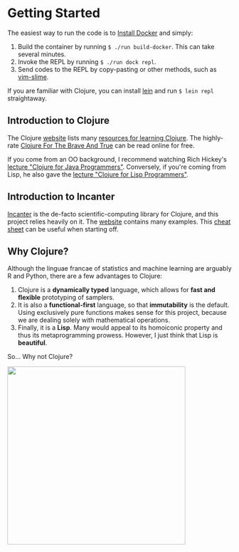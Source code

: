# Getting Started

The easiest way to run the code is to [Install Docker](https://docs.docker.com/install/) and simply:

1. Build the container by running `$ ./run build-docker`. This can take several minutes.
2. Invoke the REPL by running `$ ./run dock repl`.
3. Send codes to the REPL by copy-pasting or other methods, such as [vim-slime](https://github.com/jpalardy/vim-slime).

If you are familiar with Clojure, you can install [lein](https://leiningen.org/) and run `$ lein repl` straightaway.

## Introduction to Clojure

The Clojure [website](https://clojure.org/) lists many [resources for learning Clojure](https://clojure.org/guides/getting_started). The highly-rate [Clojure For The Brave And True](https://www.braveclojure.com/clojure-for-the-brave-and-true/) can be read online for free.

If you come from an OO background, I recommend watching Rich Hickey's [lecture "Clojure for Java Programmers"](https://www.youtube.com/watch?v=P76Vbsk_3J0). Conversely, if you're coming from Lisp, he also gave the [lecture "Clojure for Lisp Programmers"](https://www.youtube.com/watch?v=cPNkH-7PRTk).

## Introduction to Incanter

[Incanter](https://github.com/incanter/incanter) is the de-facto scientific-computing library for Clojure, and this project relies heavily on it. The [website](http://incanter.org/) contains many examples. This [cheat sheet](http://incanter.org/docs/incanter-cheat-sheet.pdf) can be useful when starting off.

## Why Clojure?

Although the linguae francae of statistics and machine learning are arguably R and Python, there are a few advantages to Clojure:

1. Clojure is a **dynamically typed** language, which allows for **fast and flexible** prototyping of samplers.
2. It is also a **functional-first** language, so that **immutability** is the default. Using exclusively pure functions makes sense for this project, because we are dealing solely with mathematical operations.
3. Finally, it is a **Lisp**. Many would appeal to its homoiconic property and thus its metaprogramming prowess. However, I just think that Lisp is **beautiful**.

So... Why not Clojure?

<img src="https://vignette.wikia.nocookie.net/deathbattlefanon/images/1/17/Zoidberg.png/revision/latest?cb=20161220042212" height="400" />
